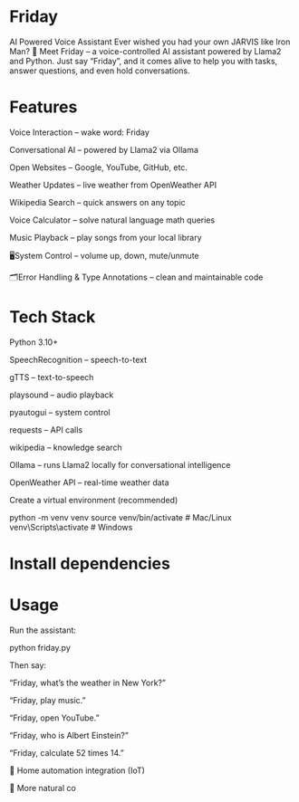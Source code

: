 # Friday
AI Powered Voice Assistant
Ever wished you had your own JARVIS like Iron Man? 🦾
Meet Friday – a voice-controlled AI assistant powered by Llama2 and Python. Just say “Friday”, and it comes alive to help you with tasks, answer questions, and even hold conversations.

# Features

Voice Interaction – wake word: Friday

Conversational AI – powered by Llama2 via Ollama

Open Websites – Google, YouTube, GitHub, etc.

Weather Updates – live weather from OpenWeather API

Wikipedia Search – quick answers on any topic

Voice Calculator – solve natural language math queries

Music Playback – play songs from your local library

🖥System Control – volume up, down, mute/unmute

🗂Error Handling & Type Annotations – clean and maintainable code

# Tech Stack

Python 3.10+

SpeechRecognition
 – speech-to-text

gTTS
 – text-to-speech

playsound
 – audio playback

pyautogui
 – system control

requests
 – API calls

wikipedia
 – knowledge search

Ollama
 – runs Llama2 locally for conversational intelligence

OpenWeather API
 – real-time weather data


Create a virtual environment (recommended)

python -m venv venv
source venv/bin/activate   # Mac/Linux
venv\Scripts\activate      # Windows


# Install dependencies

# Usage

Run the assistant:

python friday.py


Then say:

“Friday, what’s the weather in New York?”

“Friday, play music.”

“Friday, open YouTube.”

“Friday, who is Albert Einstein?”

“Friday, calculate 52 times 14.”



🔄 Home automation integration (IoT)

🔄 More natural co
